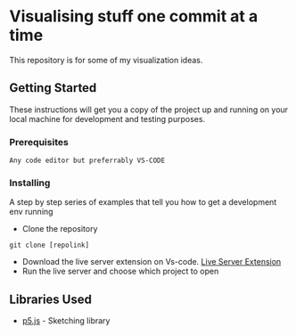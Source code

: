 # Visualising stuff one commit at a time

This repository is for some of my visualization ideas.

## Getting Started

These instructions will get you a copy of the project up and running on your local machine for development and testing purposes.

### Prerequisites

```
Any code editor but preferrably VS-CODE
```

### Installing

A step by step series of examples that tell you how to get a development env running

- Clone the repository
```
git clone [repolink]
```
- Download the live server extension on Vs-code. [Live Server Extension](https://marketplace.visualstudio.com/items?itemName=ritwickdey.LiveServer)
- Run the live server and choose which project to open

## Libraries Used

* [p5.js](https://p5js.org/) - Sketching library
